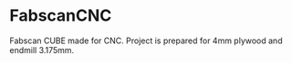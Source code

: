 FabscanCNC
==========

Fabscan CUBE made for CNC.  Project is prepared for 4mm plywood and endmill 3.175mm.
